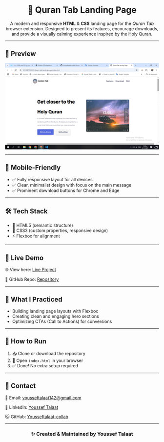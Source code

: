 <h1 align="center">📖 Quran Tab Landing Page</h1>

<p align="center">
A modern and responsive <strong>HTML</strong> & <strong>CSS</strong> landing page for the <em>Quran Tab</em> browser extension.  
Designed to present its features, encourage downloads, and provide a visually calming experience inspired by the Holy Quran.
</p>

<hr>

<h2>📸 Preview</h2>
<div align="center">
  <img src="./screenshoot.gif" width="800" alt="Quran Tab Landing Page Preview"/>
</div>

<hr>

<h2>📱 Mobile-Friendly</h2>
<ul>
  <li>✅ Fully responsive layout for all devices</li>
  <li>✅ Clear, minimalist design with focus on the main message</li>
  <li>✅ Prominent download buttons for Chrome and Edge</li>
</ul>

<hr>

<h2>🛠️ Tech Stack</h2>
<ul>
  <li>🧱 HTML5 (semantic structure)</li>
  <li>🎨 CSS3 (custom properties, responsive design)</li>
  <li>⚡ Flexbox for alignment</li>
</ul>

<hr>

<h2>🚀 Live Demo</h2>

<p>🌐 View here: <a href="https://yousseftalaat-collab.github.io/Quran-Tab-Landing-Page/" target="_blank">Live Project</a></p>
<p>📂 GitHub Repo: <a href="https://github.com/Yousseftalaat-collab/Quran-Tab-Landing-Page" target="_blank">Repository</a></p>

<hr>

<h2>🧠 What I Practiced</h2>
<ul>
  <li>Building landing page layouts with Flexbox</li>
  <li>Creating clean and engaging hero sections</li>
  <li>Optimizing CTAs (Call to Actions) for conversions</li>
</ul>

<hr>

<h2>🧪 How to Run</h2>
<ol>
  <li>📥 Clone or download the repository</li>
  <li>📂 Open <code>index.html</code> in your browser</li>
  <li>✅ Done! No extra setup required</li>
</ol>

<hr>

<h2>💬 Contact</h2>

<p>📧 Email: <a href="mailto:yousseftalaat142@gmail.com">yousseftalaat142@gmail.com</a></p>
<p>🔗 LinkedIn: <a href="https://www.linkedin.com/in/youssef-talaat-1aa2671b3/">Youssef Talaat</a></p>
<p>🐱 GitHub: <a href="https://github.com/Yousseftalaat-collab">Yousseftalaat-collab</a></p>

---

<h3 align="center">✨ Created & Maintained by <strong>Youssef Talaat</strong></h3>
